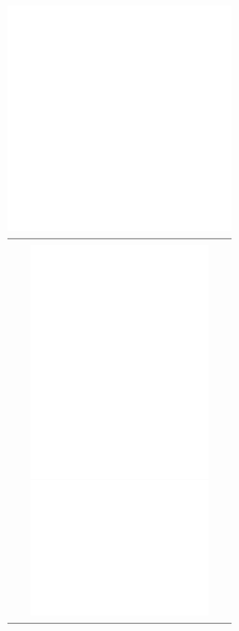 
<p align="center">
<img src="/metrics.plugin.languages.svg" alt="Metrics" width="800">

  </p>
  
---

<p align="center">
<img src="/metrics.plugin.achievements.svg" alt="Metrics" width="400">
    <img src="/metrics.plugin.skyline.svg" alt="Metrics" width="400">

  </p>
  
---

